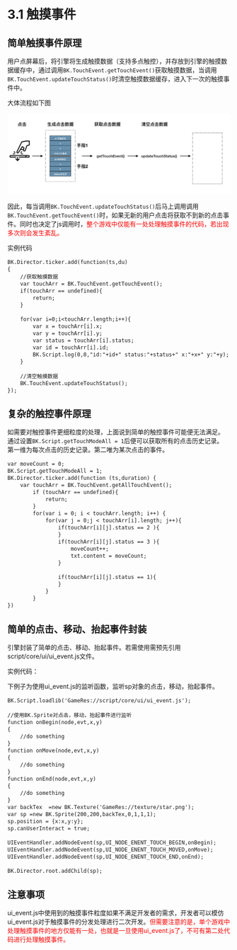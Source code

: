# 3.1 触摸事件

## 简单触摸事件原理
用户点屏幕后，将引擎将生成触摸数据（支持多点触控），并存放到引擎的触摸数据缓存中，通过调用`BK.TouchEvent.getTouchEvent()`获取触摸数据，当调用`BK.TouchEvent.updateTouchStatus()`时清空触摸数据缓存，进入下一次的触摸事件中。

大体流程如下图

![](./img/touch-flow.png)

因此，每当调用`BK.TouchEvent.updateTouchStatus()`后马上调用调用`BK.TouchEvent.getTouchEvent()`时，如果无新的用户点击将获取不到新的点击事件。同时也决定了js调用时，<font color=#ff0000>整个游戏中仅能有一处处理触摸事件的代码，若出现多次则会发生紊乱。</font>

实例代码

```
BK.Director.ticker.add(function(ts,du)
{
    //获取触摸数据
    var touchArr = BK.TouchEvent.getTouchEvent();
    if(touchArr == undefined){
        return;
    }
	
    for(var i=0;i<touchArr.length;i++){
        var x = touchArr[i].x;
        var y = touchArr[i].y;
        var status = touchArr[i].status;
        var id = touchArr[i].id;
        BK.Script.log(0,0,"id:"+id+" status:"+status+" x:"+x+" y:"+y);
    }

    //清空触摸数据
    BK.TouchEvent.updateTouchStatus();
});
```

## 复杂的触控事件原理
如需要对触控事件更细粒度的处理，上面说到简单的触控事件可能便无法满足。
通过设置`BK.Script.getTouchModeAll = 1`后便可以获取所有的点击历史记录。
第一维为每次点击的历史记录。第二唯为某次点击的事件。

```
var moveCount = 0;
BK.Script.getTouchModeAll = 1;
BK.Director.ticker.add(function (ts,duration) {
    var touchArr = BK.TouchEvent.getAllTouchEvent();
        if (touchArr == undefined){
            return;
        }
        for(var i = 0; i < touchArr.length; i++) {
            for(var j = 0;j < touchArr[i].length; j++){
                if(touchArr[i][j].status == 2 ){
                }
                if(touchArr[i][j].status == 3 ){
                    moveCount++;
                    txt.content = moveCount;
                }
            
                if(touchArr[i][j].status == 1){
                }
            }
        }
})

```

## 简单的点击、移动、抬起事件封装
引擎封装了简单的点击、移动、抬起事件。若需使用需预先引用script/core/ui/ui_event.js文件。

实例代码：

下例子为使用ui_event.js的监听函数，监听sp对象的点击，移动，抬起事件。

```
BK.Script.loadlib('GameRes://script/core/ui/ui_event.js');

//使用BK.Sprite对点击，移动，抬起事件进行监听
function onBegin(node,evt,x,y)
{
 	//do something
}
function onMove(node,evt,x,y)
{
 	//do something
}
function onEnd(node,evt,x,y)
{
 	//do something
}
var backTex  =new BK.Texture('GameRes://texture/star.png');
var sp =new BK.Sprite(200,200,backTex,0,1,1,1);
sp.position = {x:x,y:y};
sp.canUserInteract = true;

UIEventHandler.addNodeEvent(sp,UI_NODE_ENENT_TOUCH_BEGIN,onBegin);
UIEventHandler.addNodeEvent(sp,UI_NODE_ENENT_TOUCH_MOVED,onMove);
UIEventHandler.addNodeEvent(sp,UI_NODE_ENENT_TOUCH_END,onEnd);

BK.Director.root.addChild(sp);
```

## 注意事项

ui_event.js中使用到的触摸事件粒度如果不满足开发者的需求，开发者可以模仿ui_event.js对于触摸事件的分发处理进行二次开发。<font color=#ff0000>但需要注意的是，单个游戏中处理触摸事件的地方仅能有一处，也就是一旦使用ui_event.js了，不可有第二处代码进行处理触摸事件。</font>